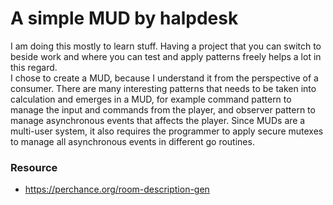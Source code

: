 # A simple MUD by halpdesk

I am doing this mostly to learn stuff. Having a project that you can switch to beside work and
where you can test and apply patterns freely helps a lot in this regard.  
I chose to create a MUD, because I understand it from the perspective of a consumer. There are
many interesting patterns that needs to be taken into calculation and emerges in a MUD, for 
example command pattern to manage the input and commands from the player, and observer pattern
to manage asynchronous events that affects the player. Since MUDs are a multi-user system, it
also requires the programmer to apply secure mutexes to manage all asynchronous events in 
different go routines.

### Resource

- https://perchance.org/room-description-gen
